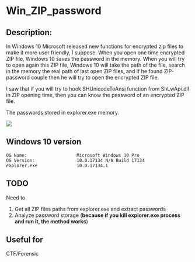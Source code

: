 # Win_ZIP_password

## Description:
In Windows 10 Microsoft released new functions for encrypted zip files to make it more user friendly, I suppose. When you open one time encrypted ZIP file, Windows 10 saves the password in the memory. When you will try to open again this ZIP file, Windows 10 will take the path of the file, search in the memory the real path of last open ZIP files, and if he found ZIP-password couple then he will try to open the encrypted ZIP file. 

I saw that if you will try to hook SHUnicodeToAnsi function from ShLwApi.dll in ZIP opening time, then you can know the password of an encrypted ZIP file. 

The passwords stored in explorer.exe memory.

![](https://github.com/vah13/hooker_ZIP_password/blob/master/hook2.gif)

## Windows 10 version
```
OS Name:                   Microsoft Windows 10 Pro
OS Version:                10.0.17134 N/A Build 17134
explorer.exe               10.0.17134.1
```

## TODO

Need to 
1. Get all ZIP files paths from explorer.exe and extract passwords
2. Analyze password storage (**because if you kill explorer.exe process and run it, the method works**)

## Useful for
CTF/Forensic
